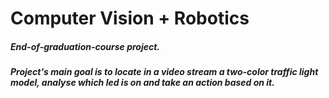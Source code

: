 # Computer Vision + Robotics

##### End-of-graduation-course project.

##### Project's main goal is to locate in a video stream a two-color traffic light model, analyse which led is on and take an action based on it.
